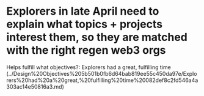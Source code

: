 # Explorers in late April need to explain what topics + projects interest them, so they are matched with the right regen web3 orgs

Helps fulfill what objectives?: Explorers had a great, fulfilling time (../Design%20Objectives%205b501b0fb6d64bab819ee55c450da97e/Explorers%20had%20a%20great,%20fulfilling%20time%20082def8c2fd546a4a303ac14e50816a3.md)